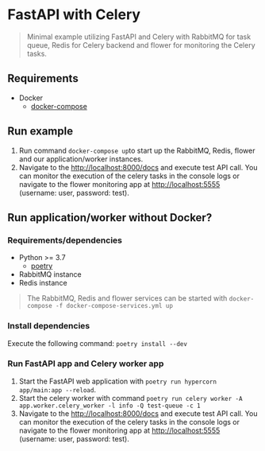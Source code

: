 # FastAPI with Celery

> Minimal example utilizing FastAPI and Celery with RabbitMQ for task queue, Redis for Celery backend and flower for monitoring the Celery tasks.

## Requirements

- Docker
  - [docker-compose](https://docs.docker.com/compose/install/)

## Run example

1. Run command ```docker-compose up```to start up the RabbitMQ, Redis, flower and our application/worker instances.
2. Navigate to the [http://localhost:8000/docs](http://localhost:8000/docs) and execute test API call. You can monitor the execution of the celery tasks in the console logs or navigate to the flower monitoring app at [http://localhost:5555](http://localhost:5555) (username: user, password: test).

## Run application/worker without Docker?

### Requirements/dependencies

- Python >= 3.7
  - [poetry](https://python-poetry.org/docs/#installation)
- RabbitMQ instance
- Redis instance

> The RabbitMQ, Redis and flower services can be started with ```docker-compose -f docker-compose-services.yml up```

### Install dependencies

Execute the following command: ```poetry install --dev```

### Run FastAPI app and Celery worker app

1. Start the FastAPI web application with ```poetry run hypercorn app/main:app --reload```.
2. Start the celery worker with command ```poetry run celery worker -A app.worker.celery_worker -l info -Q test-queue -c 1```
3. Navigate to the [http://localhost:8000/docs](http://localhost:8000/docs) and execute test API call. You can monitor the execution of the celery tasks in the console logs or navigate to the flower monitoring app at [http://localhost:5555](http://localhost:5555) (username: user, password: test).
